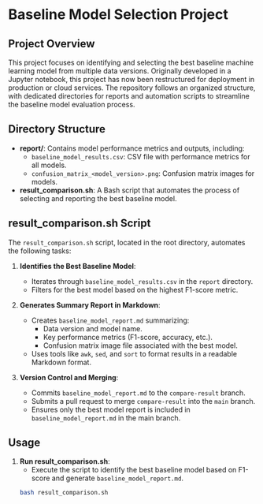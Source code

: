 # Baseline Model Selection Project

## Project Overview
This project focuses on identifying and selecting the best baseline machine learning model from multiple data versions. Originally developed in a Jupyter notebook, this project has now been restructured for deployment in production or cloud services. The repository follows an organized structure, with dedicated directories for reports and automation scripts to streamline the baseline model evaluation process.

## Directory Structure
- **report/**: Contains model performance metrics and outputs, including:
  - `baseline_model_results.csv`: CSV file with performance metrics for all models.
  - `confusion_matrix_<model_version>.png`: Confusion matrix images for models.
- **result_comparison.sh**: A Bash script that automates the process of selecting and reporting the best baseline model.

## result_comparison.sh Script
The `result_comparison.sh` script, located in the root directory, automates the following tasks:

1. **Identifies the Best Baseline Model**:
   - Iterates through `baseline_model_results.csv` in the `report` directory.
   - Filters for the best model based on the highest F1-score metric.

2. **Generates Summary Report in Markdown**:
   - Creates `baseline_model_report.md` summarizing:
     - Data version and model name.
     - Key performance metrics (F1-score, accuracy, etc.).
     - Confusion matrix image file associated with the best model.
   - Uses tools like `awk`, `sed`, and `sort` to format results in a readable Markdown format.

3. **Version Control and Merging**:
   - Commits `baseline_model_report.md` to the `compare-result` branch.
   - Submits a pull request to merge `compare-result` into the `main` branch.
   - Ensures only the best model report is included in `baseline_model_report.md` in the main branch.

## Usage

1. **Run result_comparison.sh**:
   - Execute the script to identify the best baseline model based on F1-score and generate `baseline_model_report.md`.
   ```bash
   bash result_comparison.sh

